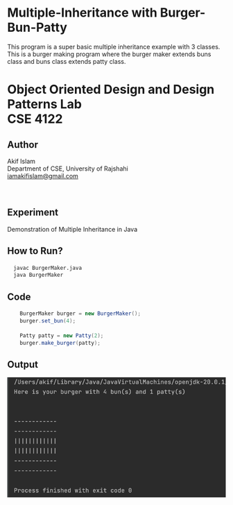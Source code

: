 # Multiple-Inheritance with Burger-Bun-Patty
This program is a super basic multiple inheritance example with 3 classes. This is a burger making program where the burger maker extends buns class and buns class extends patty class.

# Object Oriented Design and Design Patterns Lab<br> CSE 4122
## Author
Akif Islam<br>
Department of CSE, University of Rajshahi<br>
iamakifislam@gmail.com<br><br><br>

## Experiment
<p>Demonstration of Multiple Inheritance in Java</p>

## How to Run?
```bash
  javac BurgerMaker.java
  java BurgerMaker
```

## Code
```java
    BurgerMaker burger = new BurgerMaker();
    burger.set_bun(4); 

    Patty patty = new Patty(2);
    burger.make_burger(patty);
```
## Output
<img src='SampleOutput.png'>
